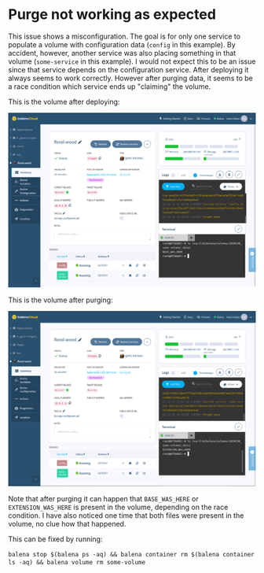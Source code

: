 # Purge not working as expected

This issue shows a misconfiguration.
The goal is for only one service to populate a volume with configuration data (`config` in this example).
By accident, however, another service was also placing something in that volume (`some-service` in this example).
I would not expect this to be an issue since that service depends on the configuration service.
After deploying it always seems to work correctly.
However after purging data, it seems to be a race condition which service ends up "claiming" the volume.

This is the volume after deploying:

![after-deploy](after-deploy.png)

This is the volume after purging:

![after-purge](after-purge.png)

Note that after purging it can happen that `BASE_WAS_HERE` or `EXTENSION_WAS_HERE` is present in the volume, depending on the race condition.
I have also noticed one time that both files were present in the volume, no clue how that happened.

This can be fixed by running:

```
balena stop $(balena ps -aq) && balena container rm $(balena container ls -aq) && balena volume rm some-volume
```
